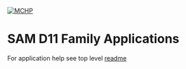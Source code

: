 [![MCHP](https://www.microchip.com/ResourcePackages/Microchip/assets/dist/images/logo.png)](https://www.microchip.com)

# SAM D11 Family Applications

For application help see top level [readme](../readme.md)
